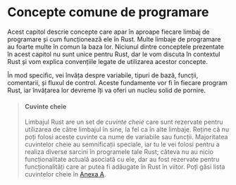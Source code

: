 # Concepte comune de programare

Acest capitol descrie concepte care apar în aproape fiecare limbaj de programare și cum funcționează ele în Rust. Multe limbaje de programare au foarte multe în comun la baza lor. Niciunul dintre conceptele prezentate în acest capitol nu sunt unice pentru Rust, dar le vom discuta în contextul Rust și vom explica convențiile legate de utilizarea acestor concepte.

În mod specific, vei învăța despre variabile, tipuri de bază, funcții, comentarii, și fluxul de control. Aceste fundamente vor fi în fiecare program Rust, iar învățarea lor devreme îți va oferi un nucleu solid de pornire.

> #### Cuvinte cheie
>
> Limbajul Rust are un set de *cuvinte cheie* care sunt rezervate pentru
> utilizarea de către limbajul în sine, la fel ca în alte limbaje. Reține
> că nu poți folosi aceste cuvinte ca nume de variabile sau funcții.
> Majoritatea cuvintelor cheie au semnificații speciale, iar tu le vei folosi
> pentru a realiza diverse sarcini în programele tale Rust; câteva nu au nicio
> funcționalitate actuală asociată cu ele, dar au fost rezervate pentru
> funcționalități care ar putea fi adăugate în Rust în viitor. Poți găsi
> lista cuvintelor cheie în [Anexa A][appendix_a]<!-- ignore -->.

[appendix_a]: appendix-01-keywords.md
